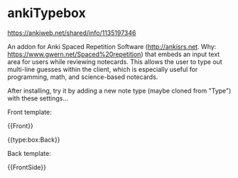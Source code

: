 # ankiTypebox
https://ankiweb.net/shared/info/1135197346

An addon for Anki Spaced Repetition Software (http://ankisrs.net. Why: https://www.gwern.net/Spaced%20repetition) that embeds an input text area for users while reviewing notecards. This allows the user to type out multi-line guesses within the client, which is especially useful for programming, math, and science-based notecards.

After installing, try it by adding a new note type (maybe cloned from "Type") with these settings...

Front template:

{{Front}}

{{type:box:Back}}

Back template:

{{FrontSide}}
